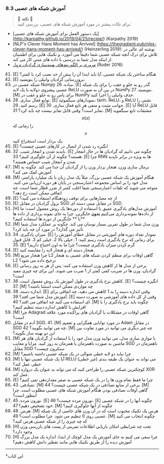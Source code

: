### 8.3 آموزش شبکه های عصبی

> 🌳 **نکته** 🌳<br>
برای نکات بیشتر در مورد آموزش شبکه های عصبی، بررسی کنید:
- [یک دستور العمل برای آموزش شبکه های عصبی] (http://karpathy.github.io/2019/04/25/recipe/) (Karpathy 2019)
- [NLP's Clever Hans Moment has Arrived] (https://thegradient.pub/nlps-clever-hans-moment-has-arrived/) (Heinzerling 2019): نوشته ای عالی در تلاش برای درک آنچه شبکه عصبی شما دقیقاً می آموزد، و تکنیک هایی برای اطمینان از اینکه مدل شما به درستی با داده های متنی کار می کند.
- [مروری بر الگوریتم‌های بهینه‌سازی گرادیان نزول](http://ruder.io/optimizing-gradient-descent/index.html) (Ruder 2016)

41. [E] هنگام ساختن یک شبکه عصبی، آیا باید ابتدا آن را بیش از حد نصب کرد یا کمتر؟
42. [E] بروزرسانی گرادیان وانیلی را بنویسید.
43. شبکه عصبی در Numpy ساده.
     26. [E] گذر رو به جلو و عقب را برای یک شبکه عصبی پیشروی دولایه با یک لایه ReLU در بین آن به صورت NumPy بنویسید.
     27. [M] برای پاس رو به جلو و عقب در NumPy حذف وانیلی را اجرا کنید.
44. توابع فعال سازی.
     28. [E] نمودارهای سیگموئید، tanh، ReLU، و ReLU نشتی را رسم کنید.
     29. [E] جوانب مثبت و منفی هر تابع فعال سازی.
     30. [E] آیا ReLU قابل تمایز است؟ وقتی قابل تمایز نیست چه باید کرد؟
     31. [M] مشتقات تابع سیگموید $$\sigma(x)$$ را زمانی که $$x$$ یک بردار است استخراج کنید.
45. [E] انگیزه رد شدن از اتصال در کارهای عصبی چیست؟
46. ناپدید شدن و انفجار شیب.
     32. [E] چگونه می دانیم که گرادیان ها در حال انفجار هستند؟ چگونه از آن جلوگیری کنیم؟
     33. [E] چرا RNN ها به ویژه در برابر ناپدید شدن و انفجار شیب حساس هستند؟
47. [M] نرمال سازی وزن، هنجار بردار وزن را از گرادیان آن جدا می کند. چگونه به آموزش کمک می کند؟
48. [M] هنگام آموزش یک شبکه عصبی بزرگ، مثلاً یک مدل زبان با یک میلیارد پارامتر، مدل خود را بر اساس مجموعه اعتبارسنجی در پایان هر دوره ارزیابی می کنید. متوجه می شوید که تلفات اعتبارسنجی شما اغلب کمتر از ضرر قطار شما است. چه اتفاقی ممکن است رخ دهد؟
49. [E] از چه معیارهایی برای توقف زودهنگام استفاده می کنید؟
50. [E] نزول گرادیان در مقابل SGD در مقابل مینی دسته ای SGD.
51. [H] آموزش مدل‌های یادگیری عمیق با استفاده از دوره‌ها یک روش معمول است: ما از داده‌ها نمونه‌برداری می‌کنیم **بدون** جایگزین. چرا به جای نمونه برداری از داده ها **با ** جایگزین از دوره ها استفاده کنیم؟
52. [M] وزن مدل شما در طول تمرین بسیار نوسان می کند. چگونه بر عملکرد مدل شما تأثیر می گذارد؟ در مورد آن چه باید کرد؟
53. میزان یادگیری.
     34. [E] نمودار تعداد دوره های آموزشی در مقابل خطای آموزش را برای زمانی که نرخ یادگیری است رسم کنید:
         1. خیلی بالا
         2. خیلی کم
         3. قابل قبول
     35. [E] گرم کردن میزان یادگیری چیست؟ چرا ما به اون احتیاج داریم؟
54. [E] هنجار دسته ای و هنجار لایه را مقایسه کنید.
55. [M] چرا هنجار مربع L2 گاهی اوقات برای منظم کردن شبکه های عصبی به هنجار L2 ترجیح داده می شود؟
56. [E] برخی از مدل ها از کاهش وزن استفاده می کنند: پس از هر به روز رسانی گرادیان، وزن ها در ضریب کمی کمتر از 1 ضرب می شوند. این برای چه چیزی مفید است؟
57. کاهش نرخ یادگیری در طول آموزش یک روش معمول است.
     36. [E] انگیزه چیست؟
     37. [M] چه مواردی ممکن است استثنا باشند؟
58. اندازه دسته.
     38. [E] وقتی اندازه دسته را به 1 کاهش می دهید، چه اتفاقی برای آموزش مدل شما می افتد؟
     39. [E] وقتی از کل داده های آموزشی به صورت دسته ای استفاده می کنید چه اتفاقی می افتد؟
     40. [M] چگونه باید نرخ یادگیری را با افزایش یا کاهش اندازه دسته تنظیم کنیم؟
59. [M] چرا Adagrad گاهی اوقات در مشکلات با گرادیان های پراکنده مورد علاقه است؟
60. آدم در مقابل SGD.
     41. [M] در مورد توانایی همگرایی و تعمیم Adam در مقابل SGD چه می توانید بگویید؟
     42. [M] چه چیز دیگری می توانید در مورد تفاوت بین این دو بهینه ساز بگویید؟
61. [M] با موازی سازی مدل، می توانید وزن مدل خود را با استفاده از گرادیان های هر ماشین به صورت ناهمزمان یا همزمان به روز کنید. مزایا و معایب SGD ناهمزمان در مقابل SGD سنکرون چیست؟
62. [M] چرا نباید دو لایه خطی متوالی در یک شبکه عصبی داشته باشیم؟
63. [M] آیا یک شبکه عصبی تنها با RELU (غیر خطی) می تواند به عنوان یک طبقه بندی خطی عمل کند؟
64. [M] کوچکترین شبکه عصبی را طراحی کنید که می تواند به عنوان یک دروازه XOR عمل کند.
65. [E] چرا ما فقط تمام وزن ها را در یک شبکه عصبی به صفر مقداردهی نمی کنیم؟
66. تصادفی.
     43. [M] برخی از منابع تصادفی در یک شبکه عصبی چیست؟
     44. [M] گاهی اوقات تصادفی بودن هنگام آموزش شبکه های عصبی مطلوب است. چرا اینطور است؟
67. نورون مرده.
     45. [E] نورون مرده چیست؟
     46. [E] چگونه آنها را در شبکه عصبی خود تشخیص دهیم؟
     47. [M] چگونه از آنها جلوگیری کنیم؟
68. هرس.
     48. [M] هرس یک تکنیک محبوب است که در آن وزن های خاصی از یک شبکه عصبی روی 0 تنظیم می شود. چرا مطلوب است؟
     49. [M] چگونه انتخاب می کنید که چه چیزی را از شبکه عصبی هرس کنید؟
69. [H] تحت چه شرایطی امکان بازیابی اطلاعات تمرینی از پست های بازرسی وزن وجود دارد؟
70. [H] چرا سعی می کنیم به جای آموزش یک مدل کوچک از ابتدا، اندازه یک مدل بزرگ آموزش دیده را از طریق تکنیک هایی مانند تقطیر دانش کاهش دهیم؟

---
*این کتاب